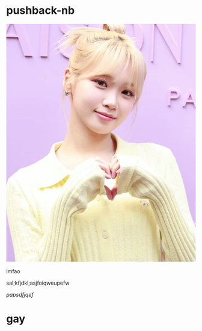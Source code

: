 # pushback-nb

<p align="center">
  <img src="https://github.com/C0derTang/pushback-nb/blob/main/test.jpg" />
</p>

<p>lmfao</p>


sal;kfjdkl;asjfoiqweupefw

*papsdfjqef*

<h1>gay</h1>
